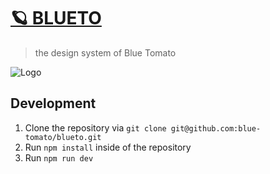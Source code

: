 # [🪐 BLUETO](https://blueto.blue-tomato.com)

> the design system of Blue Tomato

![Logo](logo.png)

## Development

1. Clone the repository via `git clone git@github.com:blue-tomato/blueto.git`
2. Run `npm install` inside of the repository
3. Run `npm run dev`
